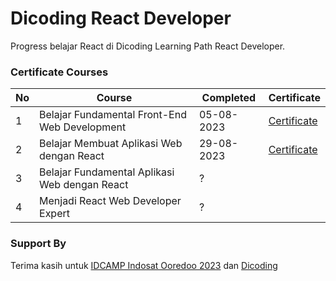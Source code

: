 # Dicoding React Developer

Progress belajar React di Dicoding Learning Path React Developer.


### Certificate Courses

| No   | Course                                        | Completed  | Certificate                                                  |
| ---- | --------------------------------------------- | ---------- | ------------------------------------------------------------ |
| 1    | Belajar Fundamental Front-End Web Development | 05-08-2023 | [Certificate](https://www.dicoding.com/certificates/2VX367QGNXYQ) |
| 2    | Belajar Membuat Aplikasi Web dengan React     | 29-08-2023 | [Certificate](https://www.dicoding.com/certificates/MRZML390LXYQ) |
| 3    | Belajar Fundamental Aplikasi Web dengan React | ?          |                                                              |
| 4    | Menjadi React Web Developer Expert            | ?          |                                                              |

### Support By 

Terima kasih untuk [IDCAMP Indosat Ooredoo 2023](https://idcamp.ioh.co.id) dan [Dicoding](https://dicoding.com)
